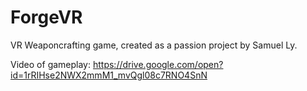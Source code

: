 # ForgeVR

VR Weaponcrafting game, created as a passion project by Samuel Ly. 

Video of gameplay: https://drive.google.com/open?id=1rRIHse2NWX2mmM1_mvQgl08c7RNO4SnN
